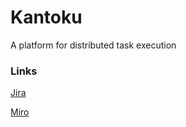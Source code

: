 # Kantoku
A platform for distributed task execution


### Links

[Jira](https://r-ischenko.atlassian.net/jira/software/projects/KAN/boards/1)

[Miro](https://miro.com/app/board/uXjVMS1wUJ0=/)


